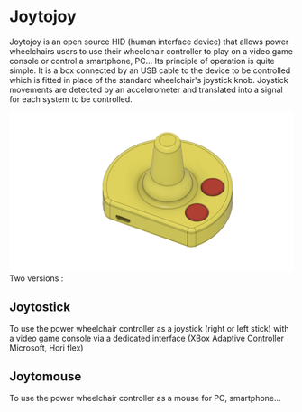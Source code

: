 # Joytojoy 
Joytojoy is an open source HID (human interface device) that allows power wheelchairs users to use their wheelchair controller to play on a video game console or control a smartphone, PC...
Its principle of operation is quite simple. It is a box connected by an USB cable to the device to be controlled which is fitted in place of the standard wheelchair's joystick knob. Joystick movements are detected by an accelerometer and translated into a signal for each system to be controlled. 

<img src="https://github.com/mak2Ergo/Joytojoy/blob/23f819e93c3e9cbcb9d7eeaaae773f0ff7e2927d/RESSOURCES_IMAGES/Joytomouse.png" width="600">
Two versions : 

## Joytostick
To use the power wheelchair controller as a joystick (right or left stick) with a video game console via a dedicated interface (XBox Adaptive Controller  Microsoft, Hori flex)
## Joytomouse
To use the power wheelchair controller as a mouse for PC, smartphone...

